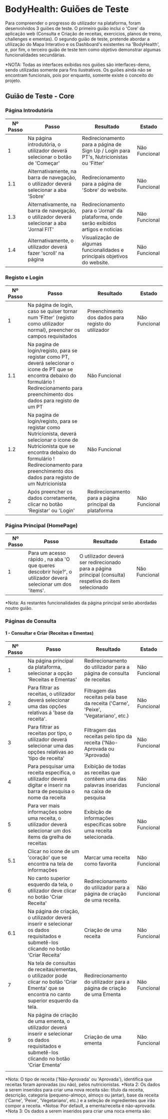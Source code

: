 # BodyHealth: Guiões de Teste

Para compreender o progresso do utilizador na plataforma, foram desenvolvidos 3 guiões de teste. O primeiro guião inclui o 'Core' da aplicação web (Consulta e Criação de receitas, exercicios, planos de treino, challenges e ementas). O segundo guião de teste, pretende abordar a utilização do Mapa Interativo e os Dashboard's existentes na 'BodyHealth', e, por fim, o terceiro guião de teste tem como objetivo demonstrar algumas funcionalidades secundárias. 

*NOTA: Todas as interfaces exibidas nos guiões são interfaces-demo, sendo utilizadas somente para fins ilustrativos. Os guiões ainda não se encontram funcionais, pois por enquanto, somente existe o conceito do projeto.

## Guião de Teste - Core

### Página Introdutória

|Nº Passo| Passo | Resultado | Estado
|---|---|---|---|
|1| Na página introdutória, o utilizador deverá selecionar o botão de 'Começar'| Redirecionamento para a página de Sign Up / Login para PT's, Nutricionistas ou 'Fitter'| Não Funcional|
|1.1| Alternativamente, na barra de navegação, o utilizador deverá selecionar a aba 'Sobre' | Redirecionamento para a página de 'Sobre' do website. | Não Funcional
|1.3| Alternativamente, na barra de navegação, o utilizador deverá selecionar a aba 'Jornal FIT' | Redirecionamento para o 'Jornal' da plataforma, onde serão exibidos artigos e noticias | Não Funcional
|1.4| Alternativamente, o utilizador deverá fazer 'scroll' na página | Visualização de algumas funcionalidades e principais objetivos do website. | Não Funcional

### Registo e Login

|Nº Passo| Passo | Resultado | Estado
|---|---|---|---|
|1| Na página de login, caso se quiser tornar num 'Fitter' (registo como utilizador normal), preencher os campos requisitados | Preenchimento dos dados para registo do utilizador | Não Funcional
|1.1|Na pagina de login/registo, para se registar como PT, deverá selecionar o icone de PT que se encontra debaixo do formulário ! Redirecionamento para preenchimento dos dados para registo de um PT | Não Funcional
|1.2|Na pagina de login/registo, para se registar como Nutricionista, deverá selecionar o icone de Nutricionista que se encontra debaixo do formulário ! Redirecionamento para preenchimento dos dados para registo de um Nutricionista | Não Funcional
|2| Após preencher os dados corretamente, clicar no botão 'Registar' ou 'Login' | Redirecionamento para a página principal da plataforma | Não Funcional

### Página Principal (HomePage)

|Nº Passo| Passo | Resultado | Estado
|---|---|---|---|
|1| Para um acesso rápido , na aba 'O que queres descobrir hoje?', o utilizador deverá selecionar um dos 'items'. | O utilizador deverá ser redirecionado para a página principal (consulta) respetiva do item selecionado | Não Funcional

*Nota: As restantes funcionalidades da página principal serão abordadas noutro guião.

### Páginas de Consulta 

#### 1 - Consultar e Criar (Receitas e Ementas)

|Nº Passo| Passo | Resultado | Estado
|---|---|---|---|
|1| Na página principal da plataforma, selecionar a opção 'Receitas e Ementas' | Redirecionamento do utilizador para a página de consulta de receitas | Não Funcional
|2| Para filtrar as receitas, o utilizador deverá selecionar uma das opções relativas á 'base da receita'. | Filtragem das receitas pela base da receita ('Carne', 'Peixe', 'Vegatariano', etc.) | Não Funcional
|3| Para filtrar as receitas por tipo, o utilizador deverá selecionar uma das opções relativas ao 'tipo de receita' | Filtragem das receitas pelo tipo da receita ('Não-Aprovada ou 'Aprovada) | Não Funcional
|4| Para pesquisar uma receita especifica, o utilizador deverá digitar e inserir na barra de pesquisa o nome da receita | Exibição de todas as receitas que contêem uma das palavras inseridas na caixa de pesquisa | Não Funcional
|5| Para ver mais informações sobre uma receita, o utilizador deverá selecionar um dos items da grelha de receitas | Exibição de informações especificas sobre uma receita selecionada. | Não Funcional
|5.1| Clicar no icone de um 'coração' que se encontra na tela de informações | Marcar uma receita como favorita | Não Funcional
|6| No canto superior esquerdo da tela, o utilizador deve clicar no botão 'Criar Receita' | Redirecionamento do utilizador para a página de criação de uma receita. | Não Funcional
|6.1| Na página de criação, o utilizador deverá inserir e selecionar os dados requisitados e submetê-los clicando no botão 'Criar Receita' | Criação de uma receita | Não Funcional
|7| Na tela de consultas de receitas/ementas, o utilizador pode clicar no botão 'Criar Ementa' que se encontra no canto superior esquerdo da tela. | Redirecionamento do utilizador para a página de criação de uma Ementa | Não Funcional
|9| Na página de criação de uma ementa, o utilizador deverá inserir e selecionar os dados requisitados e submetê-los clicando no botão 'Criar Ementa' | Criação de uma ementa | Não Funcional
||
 
 *Nota: O tipo de receita ('Não-Aprovada' ou 'Aprovada'), identifica que receitas foram aprovadas (ou não), pelos nutricionistas. 
 *Nota 2: Os dados a serem inseridos para criar uma nova receita são: título da receita, descrição, categoria (pequeno-almoço, almoço ou jantar), base da receita ('Carne', 'Peixe', 'Vegetariano', etc.) e a seleção de ingredientes que irão compor a receita. 
 *Notoa: Por default, a ementa/receita é não-aprovada.
*Nota 3: Os dados a serem inseridos para criar uma noca ementa são: 


